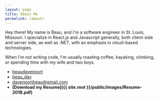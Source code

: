 ```yaml
---
layout: page
title: About Me
permalink: /about/
---
```

Hey there! My name is Beau, and I'm a software engineer in St. Louis, Missouri. I specialize in React.js and Javascript generally,
both client-side and server side, as well as .NET, with an emphasis in cloud-based technologies.

When I'm not writing code, I'm usually roasting coffee, 
kayaking, climbing, or spending time with my wife and two boys.


- <i class="fa fa-github"></i> [beaudavenport](https://github.com/beaudavenport)
- <i class="fa fa-twitter"></i> [beau_dav](https://twitter.com/beau_dav)
- <i class="fa fa-envelope"></i> [davenportbeau@gmail.com](mailto:davenportbeau@gmail.com)
- <i class="fa fa-download"></i> __[Download my Resume]({{ site.root }}/public/images/Resume-2018.pdf)__

